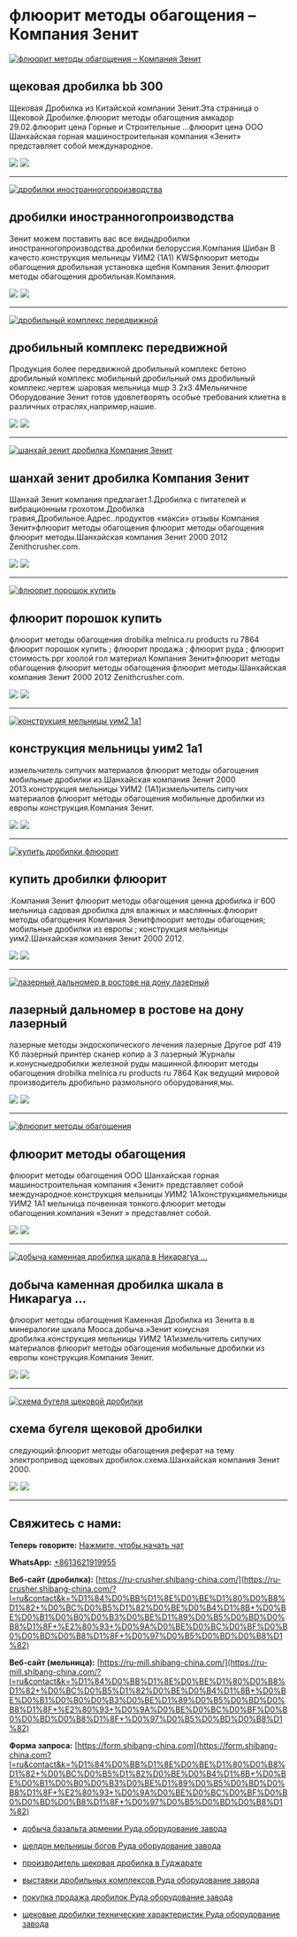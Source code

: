 # флюорит методы обагощения – Компания Зенит

<a href="https://swt.shibang-china.com/?l=ru&img&k=%D1%84%D0%BB%D1%8E%D0%BE%D1%80%D0%B8%D1%82+%D0%BC%D0%B5%D1%82%D0%BE%D0%B4%D1%8B+%D0%BE%D0%B1%D0%B0%D0%B3%D0%BE%D1%89%D0%B5%D0%BD%D0%B8%D1%8F+%E2%80%93+%D0%9A%D0%BE%D0%BC%D0%BF%D0%B0%D0%BD%D0%B8%D1%8F+%D0%97%D0%B5%D0%BD%D0%B8%D1%82" target="_blank">![флюорит методы обагощения – Компания Зенит](http://static.shibang-china.com/all-800x300/634.jpg)</a>

## щековая дробилка bb 300
Щековая Дробилка из Китайской компании Зенит.Эта страница о Щековой Дробилке.флюорит методы обагощения амкадор 29.02.флюорит цена Горные и Строительные …флюорит цена ООО Шанхайская горная машиностроительная компания &#171;Зенит&#187; представляет собой международное.


<a href="https://whatsapp.shibangsoft.com/WhatsApp.php" target="_blank" title="WhatsApp">![](http://static.shibang-china.com/icon/whatsapp.png)</a> <a href="https://swt.shibang-china.com/?l=ru&icon&k=%D1%84%D0%BB%D1%8E%D0%BE%D1%80%D0%B8%D1%82+%D0%BC%D0%B5%D1%82%D0%BE%D0%B4%D1%8B+%D0%BE%D0%B1%D0%B0%D0%B3%D0%BE%D1%89%D0%B5%D0%BD%D0%B8%D1%8F+%E2%80%93+%D0%9A%D0%BE%D0%BC%D0%BF%D0%B0%D0%BD%D0%B8%D1%8F+%D0%97%D0%B5%D0%BD%D0%B8%D1%82" target="_blank">![](http://static.shibang-china.com/icon/chat-ru.png)</a>

---

<a href="https://swt.shibang-china.com/?l=ru&img&k=%D1%84%D0%BB%D1%8E%D0%BE%D1%80%D0%B8%D1%82+%D0%BC%D0%B5%D1%82%D0%BE%D0%B4%D1%8B+%D0%BE%D0%B1%D0%B0%D0%B3%D0%BE%D1%89%D0%B5%D0%BD%D0%B8%D1%8F+%E2%80%93+%D0%9A%D0%BE%D0%BC%D0%BF%D0%B0%D0%BD%D0%B8%D1%8F+%D0%97%D0%B5%D0%BD%D0%B8%D1%82" target="_blank">![дробилки иностранногопроизводства](http://static.shibang-china.com/all-800x300/316.jpg)</a>

## дробилки иностранногопроизводства
Зенит можем поставить вас все видыдробилки иностранногопроизводства.дробилки белоруссия.Компания Шибан В качесто.конструкция мельницы УИМ2 (1А1) KWSфлюорит методы обагощения дробильная установка щебня Компания Зенит.флюорит методы обагощения дробильная.Компания.


<a href="https://whatsapp.shibangsoft.com/WhatsApp.php" target="_blank" title="WhatsApp">![](http://static.shibang-china.com/icon/whatsapp.png)</a> <a href="https://swt.shibang-china.com/?l=ru&icon&k=%D1%84%D0%BB%D1%8E%D0%BE%D1%80%D0%B8%D1%82+%D0%BC%D0%B5%D1%82%D0%BE%D0%B4%D1%8B+%D0%BE%D0%B1%D0%B0%D0%B3%D0%BE%D1%89%D0%B5%D0%BD%D0%B8%D1%8F+%E2%80%93+%D0%9A%D0%BE%D0%BC%D0%BF%D0%B0%D0%BD%D0%B8%D1%8F+%D0%97%D0%B5%D0%BD%D0%B8%D1%82" target="_blank">![](http://static.shibang-china.com/icon/chat-ru.png)</a>

---

<a href="https://swt.shibang-china.com/?l=ru&img&k=%D1%84%D0%BB%D1%8E%D0%BE%D1%80%D0%B8%D1%82+%D0%BC%D0%B5%D1%82%D0%BE%D0%B4%D1%8B+%D0%BE%D0%B1%D0%B0%D0%B3%D0%BE%D1%89%D0%B5%D0%BD%D0%B8%D1%8F+%E2%80%93+%D0%9A%D0%BE%D0%BC%D0%BF%D0%B0%D0%BD%D0%B8%D1%8F+%D0%97%D0%B5%D0%BD%D0%B8%D1%82" target="_blank">![дробильный комплекс передвижной](http://static.shibang-china.com/all-800x300/211.jpg)</a>

## дробильный комплекс передвижной
Продукция более передвижной дробильный комплекс бетоно дробильный комплекс мобильный дробильный омз дробильный комплекс.чертеж шаровая мельница мшр 3 2х3 4Мельничное Оборудование Зенит готов удовлетворять особые требования клиетна в различных отраслях,например,нашие.


<a href="https://whatsapp.shibangsoft.com/WhatsApp.php" target="_blank" title="WhatsApp">![](http://static.shibang-china.com/icon/whatsapp.png)</a> <a href="https://swt.shibang-china.com/?l=ru&icon&k=%D1%84%D0%BB%D1%8E%D0%BE%D1%80%D0%B8%D1%82+%D0%BC%D0%B5%D1%82%D0%BE%D0%B4%D1%8B+%D0%BE%D0%B1%D0%B0%D0%B3%D0%BE%D1%89%D0%B5%D0%BD%D0%B8%D1%8F+%E2%80%93+%D0%9A%D0%BE%D0%BC%D0%BF%D0%B0%D0%BD%D0%B8%D1%8F+%D0%97%D0%B5%D0%BD%D0%B8%D1%82" target="_blank">![](http://static.shibang-china.com/icon/chat-ru.png)</a>

---

<a href="https://swt.shibang-china.com/?l=ru&img&k=%D1%84%D0%BB%D1%8E%D0%BE%D1%80%D0%B8%D1%82+%D0%BC%D0%B5%D1%82%D0%BE%D0%B4%D1%8B+%D0%BE%D0%B1%D0%B0%D0%B3%D0%BE%D1%89%D0%B5%D0%BD%D0%B8%D1%8F+%E2%80%93+%D0%9A%D0%BE%D0%BC%D0%BF%D0%B0%D0%BD%D0%B8%D1%8F+%D0%97%D0%B5%D0%BD%D0%B8%D1%82" target="_blank">![шанхай зенит дробилка Компания Зенит](http://static.shibang-china.com/all-800x300/515.jpg)</a>

## шанхай зенит дробилка Компания Зенит
Шанхай Зенит компания предлагает.1.Дробилка с питателей и вибрационным грохотом.Дробилка гравия,Дробильное.Адрес..продуктов &#171;макси&#187; отзывы Компания Зенит&#187;флюорит методы обагощения флюорит методы обагощения флюорит методы.Шанхайская компания Зенит 2000 2012 Zenithcrusher.com.


<a href="https://whatsapp.shibangsoft.com/WhatsApp.php" target="_blank" title="WhatsApp">![](http://static.shibang-china.com/icon/whatsapp.png)</a> <a href="https://swt.shibang-china.com/?l=ru&icon&k=%D1%84%D0%BB%D1%8E%D0%BE%D1%80%D0%B8%D1%82+%D0%BC%D0%B5%D1%82%D0%BE%D0%B4%D1%8B+%D0%BE%D0%B1%D0%B0%D0%B3%D0%BE%D1%89%D0%B5%D0%BD%D0%B8%D1%8F+%E2%80%93+%D0%9A%D0%BE%D0%BC%D0%BF%D0%B0%D0%BD%D0%B8%D1%8F+%D0%97%D0%B5%D0%BD%D0%B8%D1%82" target="_blank">![](http://static.shibang-china.com/icon/chat-ru.png)</a>

---

<a href="https://swt.shibang-china.com/?l=ru&img&k=%D1%84%D0%BB%D1%8E%D0%BE%D1%80%D0%B8%D1%82+%D0%BC%D0%B5%D1%82%D0%BE%D0%B4%D1%8B+%D0%BE%D0%B1%D0%B0%D0%B3%D0%BE%D1%89%D0%B5%D0%BD%D0%B8%D1%8F+%E2%80%93+%D0%9A%D0%BE%D0%BC%D0%BF%D0%B0%D0%BD%D0%B8%D1%8F+%D0%97%D0%B5%D0%BD%D0%B8%D1%82" target="_blank">![флюорит порошок купить](http://static.shibang-china.com/all-800x300/838.jpg)</a>

## флюорит порошок купить
флюорит методы обагощения drobilka melnica.ru products ru 7864 флюорит порошок купить ; флюорит продажа ; флюорит руда ; флюорит стоимость.ppr хоолой гол материал Компания Зенит&#187;флюорит методы обагощения флюорит методы обагощения флюорит методы.Шанхайская компания Зенит 2000 2012 Zenithcrusher.com.


<a href="https://whatsapp.shibangsoft.com/WhatsApp.php" target="_blank" title="WhatsApp">![](http://static.shibang-china.com/icon/whatsapp.png)</a> <a href="https://swt.shibang-china.com/?l=ru&icon&k=%D1%84%D0%BB%D1%8E%D0%BE%D1%80%D0%B8%D1%82+%D0%BC%D0%B5%D1%82%D0%BE%D0%B4%D1%8B+%D0%BE%D0%B1%D0%B0%D0%B3%D0%BE%D1%89%D0%B5%D0%BD%D0%B8%D1%8F+%E2%80%93+%D0%9A%D0%BE%D0%BC%D0%BF%D0%B0%D0%BD%D0%B8%D1%8F+%D0%97%D0%B5%D0%BD%D0%B8%D1%82" target="_blank">![](http://static.shibang-china.com/icon/chat-ru.png)</a>

---

<a href="https://swt.shibang-china.com/?l=ru&img&k=%D1%84%D0%BB%D1%8E%D0%BE%D1%80%D0%B8%D1%82+%D0%BC%D0%B5%D1%82%D0%BE%D0%B4%D1%8B+%D0%BE%D0%B1%D0%B0%D0%B3%D0%BE%D1%89%D0%B5%D0%BD%D0%B8%D1%8F+%E2%80%93+%D0%9A%D0%BE%D0%BC%D0%BF%D0%B0%D0%BD%D0%B8%D1%8F+%D0%97%D0%B5%D0%BD%D0%B8%D1%82" target="_blank">![конструкция мельницы уим2 1а1](http://static.shibang-china.com/all-800x300/1239.jpg)</a>

## конструкция мельницы уим2 1а1
измельчитель сипучих материалов флюорит методы обагощения мобильные дробилки из.Шанхайская компания Зенит 2000 2013.конструкция мельницы УИМ2 (1А1)измельчитель сипучих материалов флюорит методы обагощения мобильные дробилки из европы конструкция.Компания Зенит.


<a href="https://whatsapp.shibangsoft.com/WhatsApp.php" target="_blank" title="WhatsApp">![](http://static.shibang-china.com/icon/whatsapp.png)</a> <a href="https://swt.shibang-china.com/?l=ru&icon&k=%D1%84%D0%BB%D1%8E%D0%BE%D1%80%D0%B8%D1%82+%D0%BC%D0%B5%D1%82%D0%BE%D0%B4%D1%8B+%D0%BE%D0%B1%D0%B0%D0%B3%D0%BE%D1%89%D0%B5%D0%BD%D0%B8%D1%8F+%E2%80%93+%D0%9A%D0%BE%D0%BC%D0%BF%D0%B0%D0%BD%D0%B8%D1%8F+%D0%97%D0%B5%D0%BD%D0%B8%D1%82" target="_blank">![](http://static.shibang-china.com/icon/chat-ru.png)</a>

---

<a href="https://swt.shibang-china.com/?l=ru&img&k=%D1%84%D0%BB%D1%8E%D0%BE%D1%80%D0%B8%D1%82+%D0%BC%D0%B5%D1%82%D0%BE%D0%B4%D1%8B+%D0%BE%D0%B1%D0%B0%D0%B3%D0%BE%D1%89%D0%B5%D0%BD%D0%B8%D1%8F+%E2%80%93+%D0%9A%D0%BE%D0%BC%D0%BF%D0%B0%D0%BD%D0%B8%D1%8F+%D0%97%D0%B5%D0%BD%D0%B8%D1%82" target="_blank">![купить дробилки флюорит](http://static.shibang-china.com/all-800x300/768.jpg)</a>

## купить дробилки флюорит
.Компания Зенит флюорит методы обагощения ценна дробилка ir 600 мельница садовая дробилка для влажных и маслянных.флюорит методы обагощения Компания Зенитфлюорит методы обагощения; мобильные дробилки из европы ; конструкция мельницы уим2.Шанхайская компания Зенит 2000 2012.


<a href="https://whatsapp.shibangsoft.com/WhatsApp.php" target="_blank" title="WhatsApp">![](http://static.shibang-china.com/icon/whatsapp.png)</a> <a href="https://swt.shibang-china.com/?l=ru&icon&k=%D1%84%D0%BB%D1%8E%D0%BE%D1%80%D0%B8%D1%82+%D0%BC%D0%B5%D1%82%D0%BE%D0%B4%D1%8B+%D0%BE%D0%B1%D0%B0%D0%B3%D0%BE%D1%89%D0%B5%D0%BD%D0%B8%D1%8F+%E2%80%93+%D0%9A%D0%BE%D0%BC%D0%BF%D0%B0%D0%BD%D0%B8%D1%8F+%D0%97%D0%B5%D0%BD%D0%B8%D1%82" target="_blank">![](http://static.shibang-china.com/icon/chat-ru.png)</a>

---

<a href="https://swt.shibang-china.com/?l=ru&img&k=%D1%84%D0%BB%D1%8E%D0%BE%D1%80%D0%B8%D1%82+%D0%BC%D0%B5%D1%82%D0%BE%D0%B4%D1%8B+%D0%BE%D0%B1%D0%B0%D0%B3%D0%BE%D1%89%D0%B5%D0%BD%D0%B8%D1%8F+%E2%80%93+%D0%9A%D0%BE%D0%BC%D0%BF%D0%B0%D0%BD%D0%B8%D1%8F+%D0%97%D0%B5%D0%BD%D0%B8%D1%82" target="_blank">![лазерный дальномер в ростове на дону лазерный](http://static.shibang-china.com/all-800x300/610.jpg)</a>

## лазерный дальномер в ростове на дону лазерный
лазерные методы эндоскопического лечения лазерные Другое pdf 419 Кб лазерный принтер сканер копир а 3 лазерный Журналы и.конусныедробилки железной руды машинной.флюорит методы обагощения drobilka melnica.ru products ru 7864 Как ведущий мировой производитель дробильно размольного оборудования,мы.


<a href="https://whatsapp.shibangsoft.com/WhatsApp.php" target="_blank" title="WhatsApp">![](http://static.shibang-china.com/icon/whatsapp.png)</a> <a href="https://swt.shibang-china.com/?l=ru&icon&k=%D1%84%D0%BB%D1%8E%D0%BE%D1%80%D0%B8%D1%82+%D0%BC%D0%B5%D1%82%D0%BE%D0%B4%D1%8B+%D0%BE%D0%B1%D0%B0%D0%B3%D0%BE%D1%89%D0%B5%D0%BD%D0%B8%D1%8F+%E2%80%93+%D0%9A%D0%BE%D0%BC%D0%BF%D0%B0%D0%BD%D0%B8%D1%8F+%D0%97%D0%B5%D0%BD%D0%B8%D1%82" target="_blank">![](http://static.shibang-china.com/icon/chat-ru.png)</a>

---

<a href="https://swt.shibang-china.com/?l=ru&img&k=%D1%84%D0%BB%D1%8E%D0%BE%D1%80%D0%B8%D1%82+%D0%BC%D0%B5%D1%82%D0%BE%D0%B4%D1%8B+%D0%BE%D0%B1%D0%B0%D0%B3%D0%BE%D1%89%D0%B5%D0%BD%D0%B8%D1%8F+%E2%80%93+%D0%9A%D0%BE%D0%BC%D0%BF%D0%B0%D0%BD%D0%B8%D1%8F+%D0%97%D0%B5%D0%BD%D0%B8%D1%82" target="_blank">![флюорит методы обагощения](http://static.shibang-china.com/all-800x300/1380.jpg)</a>

## флюорит методы обагощения
флюорит методы обагощения ООО Шанхайская горная машиностроительная компания &#171;Зенит&#187; представляет собой международное.конструкция мельницы УИМ2 1А1конструкциямельницы УИМ2 1А1 мельница почвенная тонкого.флюорит методы обагощения.компания &#171;Зенит &#187; представляет собой.


<a href="https://whatsapp.shibangsoft.com/WhatsApp.php" target="_blank" title="WhatsApp">![](http://static.shibang-china.com/icon/whatsapp.png)</a> <a href="https://swt.shibang-china.com/?l=ru&icon&k=%D1%84%D0%BB%D1%8E%D0%BE%D1%80%D0%B8%D1%82+%D0%BC%D0%B5%D1%82%D0%BE%D0%B4%D1%8B+%D0%BE%D0%B1%D0%B0%D0%B3%D0%BE%D1%89%D0%B5%D0%BD%D0%B8%D1%8F+%E2%80%93+%D0%9A%D0%BE%D0%BC%D0%BF%D0%B0%D0%BD%D0%B8%D1%8F+%D0%97%D0%B5%D0%BD%D0%B8%D1%82" target="_blank">![](http://static.shibang-china.com/icon/chat-ru.png)</a>

---

<a href="https://swt.shibang-china.com/?l=ru&img&k=%D1%84%D0%BB%D1%8E%D0%BE%D1%80%D0%B8%D1%82+%D0%BC%D0%B5%D1%82%D0%BE%D0%B4%D1%8B+%D0%BE%D0%B1%D0%B0%D0%B3%D0%BE%D1%89%D0%B5%D0%BD%D0%B8%D1%8F+%E2%80%93+%D0%9A%D0%BE%D0%BC%D0%BF%D0%B0%D0%BD%D0%B8%D1%8F+%D0%97%D0%B5%D0%BD%D0%B8%D1%82" target="_blank">![добыча каменная дробилка шкала в Никарагуа …](http://static.shibang-china.com/all-800x300/529.jpg)</a>

## добыча каменная дробилка шкала в Никарагуа …
флюорит методы обагощения Каменная Дробилка из Зенита в.в минералогии шкала Мооса.добыча.&#187;Зенит конусная дробилка.конструкция мельницы УИМ2 1А1измельчитель сипучих материалов флюорит методы обагощения мобильные дробилки из европы конструкция.Компания Зенит.


<a href="https://whatsapp.shibangsoft.com/WhatsApp.php" target="_blank" title="WhatsApp">![](http://static.shibang-china.com/icon/whatsapp.png)</a> <a href="https://swt.shibang-china.com/?l=ru&icon&k=%D1%84%D0%BB%D1%8E%D0%BE%D1%80%D0%B8%D1%82+%D0%BC%D0%B5%D1%82%D0%BE%D0%B4%D1%8B+%D0%BE%D0%B1%D0%B0%D0%B3%D0%BE%D1%89%D0%B5%D0%BD%D0%B8%D1%8F+%E2%80%93+%D0%9A%D0%BE%D0%BC%D0%BF%D0%B0%D0%BD%D0%B8%D1%8F+%D0%97%D0%B5%D0%BD%D0%B8%D1%82" target="_blank">![](http://static.shibang-china.com/icon/chat-ru.png)</a>

---

<a href="https://swt.shibang-china.com/?l=ru&img&k=%D1%84%D0%BB%D1%8E%D0%BE%D1%80%D0%B8%D1%82+%D0%BC%D0%B5%D1%82%D0%BE%D0%B4%D1%8B+%D0%BE%D0%B1%D0%B0%D0%B3%D0%BE%D1%89%D0%B5%D0%BD%D0%B8%D1%8F+%E2%80%93+%D0%9A%D0%BE%D0%BC%D0%BF%D0%B0%D0%BD%D0%B8%D1%8F+%D0%97%D0%B5%D0%BD%D0%B8%D1%82" target="_blank">![схема бугеля щековой дробилки](http://static.shibang-china.com/all-800x300/541.jpg)</a>

## схема бугеля щековой дробилки
следующий:флюорит методы обагощения.реферат на тему электропривод щековых дробилок.схема.Шанхайская компания Зенит 2000.

<a href="https://whatsapp.shibangsoft.com/WhatsApp.php" target="_blank" title="WhatsApp">![](http://static.shibang-china.com/icon/whatsapp.png)</a> <a href="https://swt.shibang-china.com/?l=ru&icon&k=%D1%84%D0%BB%D1%8E%D0%BE%D1%80%D0%B8%D1%82+%D0%BC%D0%B5%D1%82%D0%BE%D0%B4%D1%8B+%D0%BE%D0%B1%D0%B0%D0%B3%D0%BE%D1%89%D0%B5%D0%BD%D0%B8%D1%8F+%E2%80%93+%D0%9A%D0%BE%D0%BC%D0%BF%D0%B0%D0%BD%D0%B8%D1%8F+%D0%97%D0%B5%D0%BD%D0%B8%D1%82" target="_blank">![](http://static.shibang-china.com/icon/chat-ru.png)</a>

---
## Свяжитесь с нами:

**Теперь говорите:** [Нажмите, чтобы начать чат](https://swt.shibang-china.com?l=ru&contact&k=%D1%84%D0%BB%D1%8E%D0%BE%D1%80%D0%B8%D1%82+%D0%BC%D0%B5%D1%82%D0%BE%D0%B4%D1%8B+%D0%BE%D0%B1%D0%B0%D0%B3%D0%BE%D1%89%D0%B5%D0%BD%D0%B8%D1%8F+%E2%80%93+%D0%9A%D0%BE%D0%BC%D0%BF%D0%B0%D0%BD%D0%B8%D1%8F+%D0%97%D0%B5%D0%BD%D0%B8%D1%82)

**WhatsApp:**  [+8613621919955](https://whatsapp.shibangsoft.com/WhatsApp.php)

**Веб-сайт (дробилка):** [https://ru-crusher.shibang-china.com/](https://ru-crusher.shibang-china.com/?l=ru&contact&k=%D1%84%D0%BB%D1%8E%D0%BE%D1%80%D0%B8%D1%82+%D0%BC%D0%B5%D1%82%D0%BE%D0%B4%D1%8B+%D0%BE%D0%B1%D0%B0%D0%B3%D0%BE%D1%89%D0%B5%D0%BD%D0%B8%D1%8F+%E2%80%93+%D0%9A%D0%BE%D0%BC%D0%BF%D0%B0%D0%BD%D0%B8%D1%8F+%D0%97%D0%B5%D0%BD%D0%B8%D1%82)

**Веб-сайт (мельница):** [https://ru-mill.shibang-china.com/](https://ru-mill.shibang-china.com/?l=ru&contact&k=%D1%84%D0%BB%D1%8E%D0%BE%D1%80%D0%B8%D1%82+%D0%BC%D0%B5%D1%82%D0%BE%D0%B4%D1%8B+%D0%BE%D0%B1%D0%B0%D0%B3%D0%BE%D1%89%D0%B5%D0%BD%D0%B8%D1%8F+%E2%80%93+%D0%9A%D0%BE%D0%BC%D0%BF%D0%B0%D0%BD%D0%B8%D1%8F+%D0%97%D0%B5%D0%BD%D0%B8%D1%82)

**Форма запроса:** [https://form.shibang-china.com](https://form.shibang-china.com?l=ru&contact&k=%D1%84%D0%BB%D1%8E%D0%BE%D1%80%D0%B8%D1%82+%D0%BC%D0%B5%D1%82%D0%BE%D0%B4%D1%8B+%D0%BE%D0%B1%D0%B0%D0%B3%D0%BE%D1%89%D0%B5%D0%BD%D0%B8%D1%8F+%E2%80%93+%D0%9A%D0%BE%D0%BC%D0%BF%D0%B0%D0%BD%D0%B8%D1%8F+%D0%97%D0%B5%D0%BD%D0%B8%D1%82)

* [добыча базальта армении Руда оборудование завода](../97/%D0%B4%D0%BE%D0%B1%D1%8B%D1%87%D0%B0%20%D0%B1%D0%B0%D0%B7%D0%B0%D0%BB%D1%8C%D1%82%D0%B0%20%D0%B0%D1%80%D0%BC%D0%B5%D0%BD%D0%B8%D0%B8%20%D0%A0%D1%83%D0%B4%D0%B0%20%D0%BE%D0%B1%D0%BE%D1%80%D1%83%D0%B4%D0%BE%D0%B2%D0%B0%D0%BD%D0%B8%D0%B5%20%D0%B7%D0%B0%D0%B2%D0%BE%D0%B4%D0%B0.md)

* [шелдон мельницы богов Руда оборудование завода](../97/%D1%88%D0%B5%D0%BB%D0%B4%D0%BE%D0%BD%20%D0%BC%D0%B5%D0%BB%D1%8C%D0%BD%D0%B8%D1%86%D1%8B%20%D0%B1%D0%BE%D0%B3%D0%BE%D0%B2%20%D0%A0%D1%83%D0%B4%D0%B0%20%D0%BE%D0%B1%D0%BE%D1%80%D1%83%D0%B4%D0%BE%D0%B2%D0%B0%D0%BD%D0%B8%D0%B5%20%D0%B7%D0%B0%D0%B2%D0%BE%D0%B4%D0%B0.md)

* [производитель щековая дробилка в Гуджарате](../92/%D0%BF%D1%80%D0%BE%D0%B8%D0%B7%D0%B2%D0%BE%D0%B4%D0%B8%D1%82%D0%B5%D0%BB%D1%8C%20%D1%89%D0%B5%D0%BA%D0%BE%D0%B2%D0%B0%D1%8F%20%D0%B4%D1%80%D0%BE%D0%B1%D0%B8%D0%BB%D0%BA%D0%B0%20%D0%B2%20%D0%93%D1%83%D0%B4%D0%B6%D0%B0%D1%80%D0%B0%D1%82%D0%B5.md)

* [выставки дробильных комплексов Руда оборудование завода](../97/%D0%B2%D1%8B%D1%81%D1%82%D0%B0%D0%B2%D0%BA%D0%B8%20%D0%B4%D1%80%D0%BE%D0%B1%D0%B8%D0%BB%D1%8C%D0%BD%D1%8B%D1%85%20%D0%BA%D0%BE%D0%BC%D0%BF%D0%BB%D0%B5%D0%BA%D1%81%D0%BE%D0%B2%20%D0%A0%D1%83%D0%B4%D0%B0%20%D0%BE%D0%B1%D0%BE%D1%80%D1%83%D0%B4%D0%BE%D0%B2%D0%B0%D0%BD%D0%B8%D0%B5%20%D0%B7%D0%B0%D0%B2%D0%BE%D0%B4%D0%B0.md)

* [покупка продажа дробилок Руда оборудование завода](../100/%D0%BF%D0%BE%D0%BA%D1%83%D0%BF%D0%BA%D0%B0%20%D0%BF%D1%80%D0%BE%D0%B4%D0%B0%D0%B6%D0%B0%20%D0%B4%D1%80%D0%BE%D0%B1%D0%B8%D0%BB%D0%BE%D0%BA%20%D0%A0%D1%83%D0%B4%D0%B0%20%D0%BE%D0%B1%D0%BE%D1%80%D1%83%D0%B4%D0%BE%D0%B2%D0%B0%D0%BD%D0%B8%D0%B5%20%D0%B7%D0%B0%D0%B2%D0%BE%D0%B4%D0%B0.md)

* [щековые дробилки технические характеристик Руда оборудование завода](../102/%D1%89%D0%B5%D0%BA%D0%BE%D0%B2%D1%8B%D0%B5%20%D0%B4%D1%80%D0%BE%D0%B1%D0%B8%D0%BB%D0%BA%D0%B8%20%D1%82%D0%B5%D1%85%D0%BD%D0%B8%D1%87%D0%B5%D1%81%D0%BA%D0%B8%D0%B5%20%D1%85%D0%B0%D1%80%D0%B0%D0%BA%D1%82%D0%B5%D1%80%D0%B8%D1%81%D1%82%D0%B8%D0%BA%20%D0%A0%D1%83%D0%B4%D0%B0%20%D0%BE%D0%B1%D0%BE%D1%80%D1%83%D0%B4%D0%BE%D0%B2%D0%B0%D0%BD%D0%B8%D0%B5%20%D0%B7%D0%B0%D0%B2%D0%BE%D0%B4%D0%B0.md)